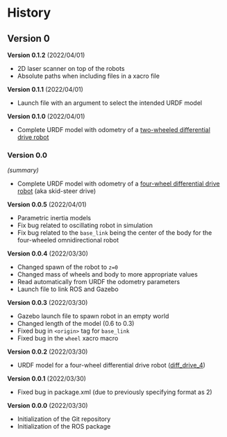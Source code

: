 # History

## Version 0

**Version 0.1.2** (2022/04/01)

- 2D laser scanner on top of the robots
- Absolute paths when including files in a xacro file

**Version 0.1.1** (2022/04/01)

- Launch file with an argument to select the intended URDF model

**Version 0.1.0** (2022/04/01)

- Complete URDF model with odometry of a
  [two-wheeled differential drive robot](/urdf/diff_drive.urdf.xacro)

### Version 0.0

_(summary)_

- Complete URDF model with odometry of a
  [four-wheel differential drive robot](/urdf/diff_drive_4.urdf.xacro)
  (aka skid-steer drive)

**Version 0.0.5** (2022/04/01)

- Parametric inertia models
- Fix bug related to oscillating robot in simulation
- Fix bug related to the `base_link` being the center of the body for the
  four-wheeled omnidirectional robot

**Version 0.0.4** (2022/03/30)

- Changed spawn of the robot to `z=0`
- Changed mass of wheels and body to more appropriate values
- Read automatically from URDF the odometry parameters
- Launch file to link ROS and Gazebo

**Version 0.0.3** (2022/03/30)

- Gazebo launch file to spawn robot in an empty world
- Changed length of the model (0.6 to 0.3)
- Fixed bug in `<origin>` tag for `base_link`
- Fixed bug in the `wheel` xacro macro

**Version 0.0.2** (2022/03/30)

- URDF model for a four-wheel differential drive robot
  ([diff_drive_4](/urdf/diff_drive_4.urdf.xacro))

**Version 0.0.1** (2022/03/30)

- Fixed bug in package.xml (due to previously specifying format as 2)

**Version 0.0.0** (2022/03/30)

- Initialization of the Git repository
- Initialization of the ROS package
